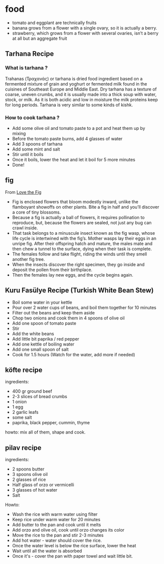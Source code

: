# food

* tomato and eggplant are technically fruits
* banana grows from a flower with a single ovary, so it is actually a berry.
* strawberry, which grows from a flower with several ovaries, isn’t a berry at all but an aggregate fruit

## Tarhana Recipe

### What is tarhana ?

Trahanas (Τραχανάς) or tarhana is dried food ingredient based on a fermented mixture of grain and yoghurt or fermented milk found in the cuisines of Southeast Europe and Middle East. Dry tarhana has a texture of coarse, uneven crumbs, and it is usually made into a thick soup with water, stock, or milk. As it is both acidic and low in moisture the milk proteins keep for long periods. Tarhana is very similar to some kinds of kishk.

### How to cook tarhana ? 

* Add some olive oil and tomato paste to a pot and heat them up by mixing
* Before the tomato paste burns, add 4 glasses of water
* Add 3 spoons of tarhana
* Add some mint and salt
* Stir until it boils
* Once it boils, lower the heat and let it boil for 5 more minutes
* Done!

## fig

From [Love the Fig](http://www.newyorker.com/tech/elements/love-the-fig)

* Fig is enclosed flowers that bloom modestly inward, unlike the flamboyant showoffs on other plants. Bite a fig in half and you’ll discover a core of tiny blossoms.
* Because a fig is actually a ball of flowers, it requires pollination to reproduce, but, because the flowers are sealed, not just any bug can crawl inside.
* That task belongs to a minuscule insect known as the fig wasp, whose life cycle is intertwined with the fig’s. Mother wasps lay their eggs in an unripe fig. After their offspring hatch and mature, the males mate and then chew a tunnel to the surface, dying when their task is complete. 
* The females follow and take flight, riding the winds until they smell another fig tree.
* When the insects discover the right specimen, they go inside and deposit the pollen from their birthplace.
* Then the females lay new eggs, and the cycle begins again.

## Kuru Fasülye Recipe (Turkish White Bean Stew)
* Boil some water in your kettle
* Pour over 2 water cups of beans, and boil them together for 10 minutes
* Filter out the beans and keep them aside
* Chop two onions and cook them in 4 spoons of olive oil
* Add one spoon of tomato paste
* Stir
* Add the white beans
* Add little bit paprika / red pepper
* Add one kettle of boiling water
* Add one small spoon of salt
* Cook for 1.5 hours (Watch for the water, add more if needed)

## köfte recipe

ingredients:

* 400 gr ground beef
* 2-3 slices of bread crumbs
* 1 onion
* 1 egg
* 2 garlic leafs
* some salt
* paprika, black pepper, cummin, thyme

howto: mix all of them, shape and cook.

## pilav recipe 

ingredients: 

* 2 spoons butter
* 3 spoons olive oil
* 2 glasses of rice
* Half glass of orzo or vermicelli
* 3 glasses of hot water
* Salt

Howto: 

* Wash the rice with warm water using filter
* Keep rice under warm water for 20 minutes
* Add butter to the pan and cook until it melts
* Add orzo and olive oil, cook until orzo changes its color
* Move the rice to the pan and stir 2-3 minutes
* Add hot water - water should cover the rice.
* Once the water level is below the rice surface, lower the heat
* Wait until all the water is absorbed
* Once it's - cover the pan with paper towel and wait little bit.
